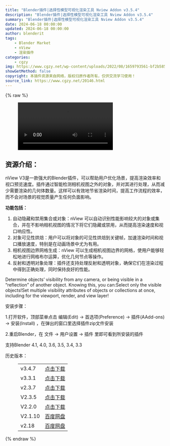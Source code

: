 ```yaml
---
title: "Blender插件|选择性模型可视化渲染工具 Nview Addon v3.5.4"
description: "Blender插件|选择性模型可视化渲染工具 Nview Addon v3.5.4"
summary: "Blender插件|选择性模型可视化渲染工具 Nview Addon v3.5.4"
date: 2024-06-18 00:00:00
updated: 2024-06-18 00:00:00
author: blenderit
tags: 
    - Blender Market
    - nView
    - 渲染插件
categories:
    - cgzy
img: https://www.cgzy.net/wp-content/uploads/2022/08/1659793561-bf2b585aaeb7a04.jpg
showGetMethod: false
copyright: 本插件资源来自网络，版权归原作者所有，仅供交流学习使用！
source_link: https://www.cgzy.net/20146.html
---
```


{% raw %}
<figure class="wp-block-video aligncenter"><video controls src="http://cloud.video.taobao.com/play/u/null/p/1/e/6/t/1/450019126938.mp4"></video></figure><div class="wp-block-pandastudio-title"><div class="title_style_01"><h2 id="h2-0">资源介绍：</h2></div></div><p class="is-style-text-indent-2em">nView V3是一款强大的Blender插件，可以帮助用户优化场景，提高渲染效率和视口预览速度。插件通过智能检测相机视图之外的对象，并对其进行处理，从而减少需要渲染的几何体数量。这样可以有效地节省渲染时间，提高工作流程的效率，而不会对场景的视觉质量产生任何负面影响。</p><p><strong>功能包括：</strong></p><ol>
<li>自动隐藏和禁用集合或对象：nView 可以自动识别性能影响较大的对象或集合，并在不影响相机视图的情况下将它们隐藏或禁用，从而提高渲染速度和视口响应性。</li>



<li>对象可见性烘焙：用户可以将对象的可见性烘焙到关键帧，加速渲染时间和视口播放速度，特别是在动画场景中尤为有用。</li>



<li>相机视图边界网格生成：nView 可以生成相机视图边界的网格，使用户能够轻松地进行网格布尔运算，优化几何节点等操作。</li>



<li>反射和透明对象处理：插件还支持处理反射和透明对象，确保它们在渲染过程中得到正确处理，同时保持良好的性能。</li>
</ol><p>Determine objects’ visibility from any camera, or being visible in a “reflection” of another object. Knowing this, you can:Select only the visible objects!Set multiple visibility attributes of objects or collections at once, including for the viewport, render, and view layer!</p><div class="wp-block-pandastudio-title"><div class="title_style_01"><p>安装步骤：</p></div></div><p>1.打开软件，顶部菜单点击 编辑(Edit) → 首选项(Preference) → 插件(AAdd-ons) → 安装(Install) ，在弹出的窗口里选择插件zip文件安装</p><p>2.重启Blender，在 文件 → 用户设置 → 插件 里即可看到所安装的插件</p><div class="wp-block-pandastudio-tips"><div class="tip success "><p>支持Blender 4.1, 4.0, 3.6, 3.5, 3.4, 3.3</p>
</div></div><div class="wp-block-pandastudio-title"><div class="title_style_01"><p>历史版本：</p></div></div><figure class="wp-block-table has-medium-font-size"><table><tbody><tr><td>v3.4.7</td><td><a href="https://www.cgzy.net/go?_=7ebc0840d6aHR0cHM6Ly9wYW4uYmFpZHUuY29tL3MvMUphVWhVbUtxVEZ2VEhIOWdJeGJoMFE%2FcHdkPWxkdTc%3D" target="_blank">点击下载</a></td></tr><tr><td>v3.3.1</td><td><a href="https://www.cgzy.net/go?_=fbea5395d2aHR0cHM6Ly9wYW4uYmFpZHUuY29tL3MvMVNmU1lfN2tEV2JnZkVDSGsxX3doN2c%2FcHdkPXBoN24%3D" target="_blank">点击下载</a></td></tr><tr><td>v2.3.7</td><td><a href="https://www.cgzy.net/go?_=ddfe277390aHR0cHM6Ly9wYW4uYmFpZHUuY29tL3MvMTl0MW5CR2EzTDFzdjk2ZFJZSDN0UGc%2FcHdkPThuOW4%3D" target="_blank">点击下载</a></td></tr><tr><td>V2.3.5</td><td><a href="https://www.cgzy.net/go?_=e4c0a60479aHR0cHM6Ly9wYW4uYmFpZHUuY29tL3MvMThWRFItZlA3S3RXSFZTX25qSjdsanc%2FcHdkPTR5b2Q%3D" target="_blank" rel="noreferrer noopener">点击下载</a></td></tr><tr><td>V2.2.0</td><td><a href="https://www.cgzy.net/go?_=7922fd1f28aHR0cHM6Ly9wYW4uYmFpZHUuY29tL3MvMU85cTVkRjZ0ajUzVHFlMVBWWkp3ZHc%2FcHdkPW04bTY%3D" target="_blank" rel="noreferrer noopener">点击下载</a></td></tr><tr><td>V2.1.10</td><td><a href="https://www.cgzy.net/go?_=aefb99bf5caHR0cHM6Ly9wYW4uYmFpZHUuY29tL3MvMS1DclZXRmtkeGNBVlJfVWtIeVFOckE%2FcHdkPXRiOHU%3D" target="_blank" rel="noreferrer noopener">百度网盘</a></td></tr><tr><td>v2.18</td><td><a href="https://www.cgzy.net/go?_=0949d5d29daHR0cHM6Ly9wYW4uYmFpZHUuY29tL3MvMVhCZmZSYmthQkRKX2U5dktmSzN0MUE%2FcHdkPTNramQ%3D" data-type="URL" data-id="https://www.cgzy.net/go?_=0949d5d29daHR0cHM6Ly9wYW4uYmFpZHUuY29tL3MvMVhCZmZSYmthQkRKX2U5dktmSzN0MUE%2FcHdkPTNramQ%3D" target="_blank" rel="noreferrer noopener">百度网盘</a></td></tr></tbody></table></figure>
<div style="display: none">cgzy</div>
{% endraw %}
